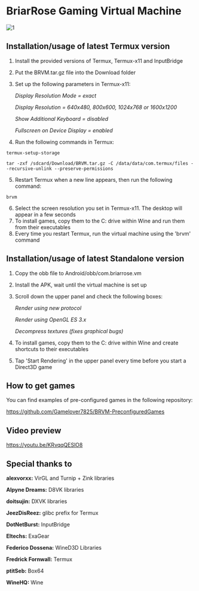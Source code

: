 # BriarRose Gaming Virtual Machine
![1](https://github.com/Gamelover7825/BRVM/assets/44730743/99e5da16-9d12-4d04-9473-4d3393e98482)

## Installation/usage of latest Termux version
1. Install the provided versions of Termux, Termux-x11 and InputBridge
2. Put the BRVM.tar.gz file into the Download folder
3. Set up the following parameters in Termux-x11:

   *Display Resolution Mode = exact*
   
   *Display Resolution = 640x480, 800x600, 1024x768 or 1600x1200*
   
   *Show Additional Keyboard = disabled*
   
   *Fullscreen on Device Display = enabled*
   
4. Run the following commands in Termux:
```
termux-setup-storage
```
```
tar -zxf /sdcard/Download/BRVM.tar.gz -C /data/data/com.termux/files --recursive-unlink --preserve-permissions
```
5. Restart Termux when a new line appears, then run the following command:
```
brvm
```
6. Select the screen resolution you set in Termux-x11. The desktop will appear in a few seconds
7. To install games, copy them to the C: drive within Wine and run them from their executables
8. Every time you restart Termux, run the virtual machine using the 'brvm' command



## Installation/usage of latest Standalone version
1. Copy the obb file to Android/obb/com.briarrose.vm
2. Install the APK, wait until the virtual machine is set up
3. Scroll down the upper panel and check the following boxes:

   *Render using new protocol*
   
   *Render using OpenGL ES 3.x*
   
   *Decompress textures (fixes graphical bugs)*
   
4. To install games, copy them to the C: drive within Wine and create shortcuts to their executables 
5. Tap 'Start Rendering' in the upper panel every time before you start a Direct3D game



## How to get games

You can find examples of pre-configured games in the following repository:

https://github.com/Gamelover7825/BRVM-PreconfiguredGames


## Video preview

https://youtu.be/KRvqqQESlO8


## Special thanks to

**alexvorxx:** VirGL and Turnip + Zink libraries

**Alpyne Dreams:** D8VK libraries

**doitsujin:** DXVK libraries

**JeezDisReez:** glibc prefix for Termux

**DotNetBurst:** InputBridge

**Eltechs:** ExaGear

**Federico Dossena:** WineD3D Libraries

**Fredrick Fornwall:** Termux

**ptitSeb:** Box64

**WineHQ:** Wine
